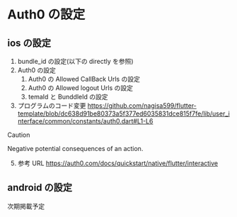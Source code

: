 # Auth0 の設定

## ios の設定

1. bundle_id の設定(以下の directly を参照)
2. Auth0 の設定
   1. Auth0 の Allowed CallBack Urls の設定
   2. Auth0 の Allowed logout Urls の設定
   3. temaId と BunddleId の設定
3. プログラムのコード変更
  https://github.com/nagisa599/flutter-template/blob/dc638d91be80373a5f377ed6035831dce815f7fe/lib/user_interface/common/constants/auth0.dart#L1-L6
> [!CAUTION]
> Negative potential consequences of an action.
5. 参考 URL
   https://auth0.com/docs/quickstart/native/flutter/interactive

## android の設定

次期掲載予定
